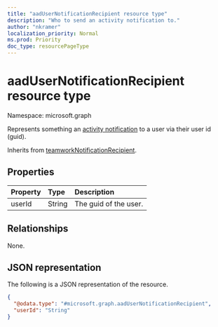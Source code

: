 ```yaml
---
title: "aadUserNotificationRecipient resource type"
description: "Who to send an activity notification to."
author: "nkramer"
localization_priority: Normal
ms.prod: Priority
doc_type: resourcePageType
---
```


# aadUserNotificationRecipient resource type

Namespace: microsoft.graph

Represents something an [activity notification](../api/team-sendactivitynotification.md)
to a user via their user id (guid).

Inherits from [teamworkNotificationRecipient](../resources/teamworknotificationrecipient.md).

## Properties
|Property|Type|Description|
|:---|:---|:---|
|userId|String|The guid of the user.|

## Relationships
None.

## JSON representation
The following is a JSON representation of the resource.
<!-- {
  "blockType": "resource",
  "@odata.type": "microsoft.graph.aadUserNotificationRecipient"
}
-->
``` json
{
  "@odata.type": "#microsoft.graph.aadUserNotificationRecipient",
  "userId": "String"
}
```

